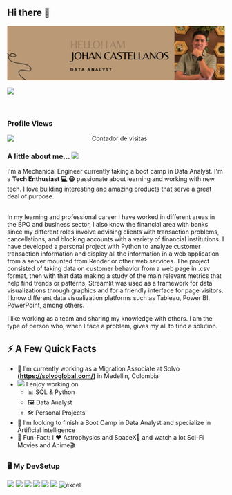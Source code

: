 ## Hi there 👋

<div id="header" align="center">
  <img decoding="async" src="Banner Linkedln.png" width="800"/>
</div>

[![](https://img.shields.io/badge/LinkedIn-0077B5?style=for-the-badge&logo=linkedin&logoColor=white)](https://www.linkedin.com/in/johan-sebasti%C3%A1n-castellanos-%C3%A1vila-87306a115/)

<div id="badges" align="center">
<img decoding="async" src="https://visitor-badge-reloaded.herokuapp.com/badge?page_id=JohanSebax&color=00cf00" alt=""/>
</div>

<h3><strong>Profile Views</strong></h3>
  <p align="center">
  <img src="https://profile-counter.glitch.me/JohanSebax/count.svg" alt="Contador de visitas" style="display: block; margin: 0 auto;" />
</p>

### A little about me...  <img src="https://media.giphy.com/media/VgCDAzcKvsR6OM0uWg/giphy.gif" width="50"> 

I'm a Mechanical Engineer currently taking a boot camp in Data Analyst. I'm a **Tech Enthusiast 💻 😃** passionate about learning and working with new tech. I love building interesting and amazing products that serve a great deal of purpose. <br/><br/>

In my learning and professional career I have worked in different areas in the BPO and business sector, I also know the financial area with banks since my different roles involve advising clients with transaction problems, cancellations, and blocking accounts with a variety of financial institutions. I have developed a personal project with Python to analyze customer transaction information and display all the information in a web application from a server mounted from Render or other web services. The project consisted of taking data on customer behavior from a web page in .csv format, then with that data making a study of the main relevant metrics that help find trends or patterns, Streamlit was used as a framework for data visualizations through
graphics and for a friendly interface for page visitors. I know different data visualization platforms such as Tableau, Power BI, PowerPoint, among others.

I like working as a team and sharing my knowledge with others. I am the type of person who, when I face a problem, gives my all to find a solution.

## ⚡️ A Few Quick Facts

- 🔭 I’m currently working as a Migration Associate at Solvo **(https://solvoglobal.com/)** in Medellin, Colombia 
- <img src="https://media.giphy.com/media/WUlplcMpOCEmTGBtBW/giphy.gif" width="30">  I enjoy working on
  - 📊 SQL & Python
  - 🖼 Data Analyst
  - 🛠 Personal Projects
- 👯 I’m looking to finish a Boot Camp in Data Analyst and specialize in Artificial intelligence 
- 🎉 Fun-Fact: I ❤️ Astrophysics and SpaceX🚀 and watch a lot Sci-Fi Movies and Anime🎬

### 🖥️ My DevSetup
<img src="https://img.shields.io/badge/Windows-555555.svg?&style=flat-square&logo=windows&logoColor=0078D6"> <img src="https://img.shields.io/badge/Chrome-555555.svg?&style=flat-square&logo=google-chrome&logoColor=FABC0C"> <img src="https://img.shields.io/badge/VS Code-555555?style=flat-square&logo=visual-studio-code&logoColor=007ACC"> <img src="https://img.shields.io/badge/Terminal-555555.svg?&style=flat-square&logo=powershell&logoColor=white"> <img src="https://img.shields.io/badge/Jupyter-555555.svg?&style=flat-square&logo=jupyter&logoColor=F37626"> <img src="https://img.shields.io/badge/Spotify-555555.svg?&style=flat-square&logo=spotify&logoColor=1ED760"> <img decoding="async" src="https://img.shields.io/badge/Microsoft_Excel-217346?style=for-the-badge&logo=microsoft-excel&logoColor=white" alt="excel"/>




  
<!--
**JohanSebax/JohanSebax** is a ✨ _special_ ✨ repository because its `README.md` (this file) appears on your GitHub profile.

Here are some ideas to get you started:

- 🔭 I’m currently working on ...
- 🌱 I’m currently learning ...
- 👯 I’m looking to collaborate on ...
- 🤔 I’m looking for help with ...
- 💬 Ask me about ...
- 📫 How to reach me: ...
- 😄 Pronouns: ...
- ⚡ Fun fact: ...
-->
